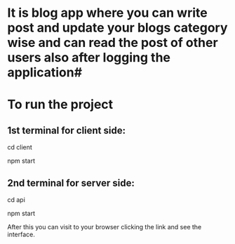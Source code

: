 # It is blog app where you can write post and update your blogs category wise and can read the post of other users also after logging the application#


# To run the project #

1st terminal for client side:
-----------------------------
cd client 

npm start 

2nd terminal for server side:
-----------------------------
cd api

npm start

After this you can visit to your browser clicking the link and see the interface.

